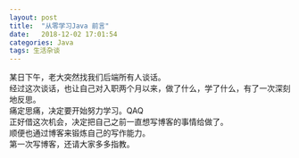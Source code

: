 ```yaml
---
layout: post
title:  "从零学习Java 前言"
date:   2018-12-02 17:01:54
categories: Java
tags: 生活杂谈
---
```



某日下午，老大突然找我们后端所有人谈话。  
经过这次谈话，也让自己对入职两个月以来，做了什么，学了什么，有了一次深刻地反思。  
痛定思痛，决定要开始努力学习。QAQ  
正好借这次机会，决定把自己之前一直想写博客的事情给做了。   
顺便也通过博客来锻炼自己的写作能力。  
第一次写博客，还请大家多多指教。  
